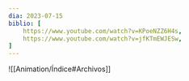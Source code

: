 ```yaml
---
dia: 2023-07-15
biblio: [
	https://www.youtube.com/watch?v=KPoeNZZ6H4s,
	https://www.youtube.com/watch?v=jfKTmEWJESw,
]
---
```










![[Animation/Índice#Archivos]]